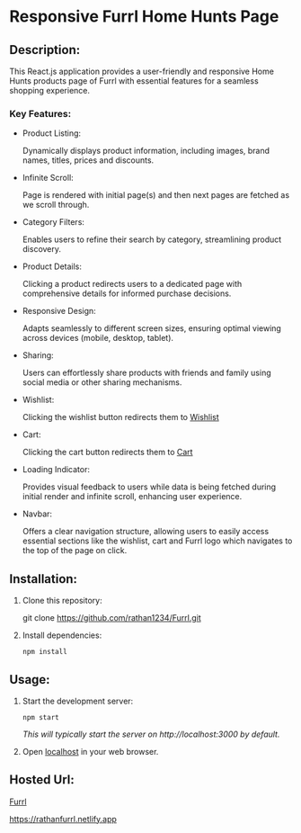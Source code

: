 # Responsive Furrl Home Hunts Page

## Description:

This React.js application provides a user-friendly and responsive Home Hunts products page of Furrl with essential features for a seamless shopping experience.

### Key Features:

- Product Listing:

  Dynamically displays product information, including images, brand names, titles, prices and discounts.

- Infinite Scroll:

  Page is rendered with initial page(s) and then next pages are fetched as we scroll through.

- Category Filters:

  Enables users to refine their search by category, streamlining product discovery.

* Product Details:

  Clicking a product redirects users to a dedicated page with comprehensive details for informed purchase decisions.

* Responsive Design:

  Adapts seamlessly to different screen sizes, ensuring optimal viewing across devices (mobile, desktop, tablet).

* Sharing:

  Users can effortlessly share products with friends and family using social media or other sharing mechanisms.

* Wishlist:

  Clicking the wishlist button redirects them to [Wishlist](https://furrl.in/wishlist)

* Cart:

  Clicking the cart button redirects them to [Cart](https://furrl.in/cart)

- Loading Indicator:

  Provides visual feedback to users while data is being fetched during initial render and infinite scroll, enhancing user experience.

- Navbar:

  Offers a clear navigation structure, allowing users to easily access essential sections like the wishlist, cart and Furrl logo which navigates to the top of the page on click.

## Installation:

1. Clone this repository:

    git clone https://github.com/rathan1234/Furrl.git

2. Install dependencies:

    `npm install`

## Usage:

1. Start the development server:

    `npm start`

    _This will typically start the server on http://localhost:3000 by default._

2. Open [localhost](http://localhost:3000) in your web browser.

## Hosted Url:

[Furrl](https://rathanfurrl.netlify.app/)

https://rathanfurrl.netlify.app
